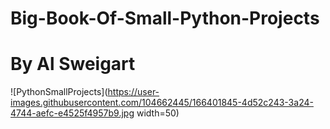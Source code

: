 # Big-Book-Of-Small-Python-Projects
# By Al Sweigart

![PythonSmallProjects](https://user-images.githubusercontent.com/104662445/166401845-4d52c243-3a24-4744-aefc-e4525f4957b9.jpg width=50)
